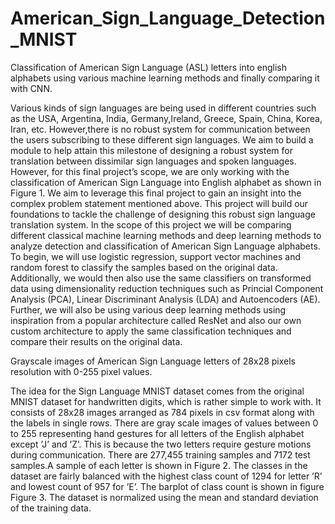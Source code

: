# American_Sign_Language_Detection_MNIST
Classification of American Sign Language (ASL) letters into english alphabets using various machine learning methods and finally comparing it with CNN.

Various kinds of sign languages are being used in different countries such as the USA, Argentina, India, Germany,Ireland, Greece, Spain, China, Korea, Iran, etc. However,there is no robust system for communication between the users subscribing to these different sign languages. We aim to build a module to help attain this milestone of designing a robust system for translation between dissimilar sign languages and spoken languages. However, for this final
project’s scope, we are only working with the classification of American Sign Language into English alphabet as shown in Figure 1. We aim to leverage this final project to gain an insight into the complex problem statement mentioned above.
This project will build our foundations to tackle the challenge of designing this robust sign language translation system. In the scope of this project we will be comparing different classical machine learning methods and deep learning methods to analyze detection and classification of American Sign Language alphabets. 
To begin, we will use logistic regression, support vector machines and random forest to classify the samples based on the original data. Additionally,
we would then also use the same classifiers on transformed data using dimensionality reduction techniques such as Princial Component Analysis (PCA), Linear Discriminant Analysis (LDA) and Autoencoders (AE). Further, we will also be using various deep learning methods using inspiration from a popular architecture called ResNet and also our own custom architecture to apply the same classification techniques and compare their results on the original data.

Grayscale images of American Sign Language letters of 28x28 pixels resolution with 0-255 pixel values.


The idea for the Sign Language MNIST dataset comes from the original MNIST dataset for handwritten digits, which is rather simple to work with. It consists of 28x28 images arranged as 784 pixels in csv format along with the labels in single rows. There are gray scale images of values between 0 to 255 representing hand gestures for all letters of the English alphabet except ’J’ and ’Z’. This is because the two letters require gesture motions during communication. There are 277,455 training samples and 7172 test samples.A sample of each letter is shown in Figure 2. The classes in the dataset are fairly balanced with the highest class count of 1294 for letter ’R’ and lowest count of 957 for ’E’. The barplot of class count is shown in figure Figure 3. The dataset is normalized using the mean and standard deviation of the training data.

